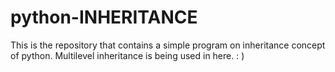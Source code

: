 # python-INHERITANCE
This is the repository that contains a simple program on inheritance concept of python. Multilevel inheritance is being used in here. : )
